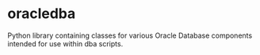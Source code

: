 # oracledba
Python library containing classes for various Oracle Database components intended for use within dba scripts.
